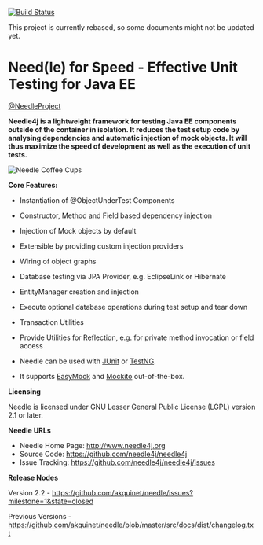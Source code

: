 [![Build Status](https://secure.travis-ci.org/needle4j/needle4j.png)](https://travis-ci.org/needle4j/needle4j)

This project is currently rebased, so some documents might not be updated yet.


Need(le) for Speed - Effective Unit Testing for Java EE
================================
[@NeedleProject](https://twitter.com/NeedleProject)

**Needle4j is a lightweight framework for testing Java EE components outside of the
container in isolation. It reduces the test setup code by analysing dependencies and
automatic injection of mock objects. It will thus maximize the speed of development
as well as the execution of unit tests.**

![Needle Coffee Cups](http://needle.spree.de/public/images/needle-coffeecups-380px.jpg)


**Core Features:**

* Instantiation of @ObjectUnderTest Components
* Constructor, Method and Field based dependency injection
* Injection of Mock objects by default
* Extensible by providing custom injection providers
* Wiring of object graphs

* Database testing via JPA Provider, e.g. EclipseLink or Hibernate
* EntityManager creation and injection
* Execute optional database operations during test setup and tear down
* Transaction Utilities

* Provide Utilities for Reflection, e.g. for private method invocation or field access

* Needle can be used with [JUnit](http://www.junit.org/) or [TestNG](http://testng.org/).
* It supports [EasyMock](http://www.easymock.org/) and [Mockito](http://code.google.com/p/mockito/) out-of-the-box.



**Licensing**

Needle is licensed under GNU Lesser General Public License (LGPL) version 2.1 or later.


**Needle URLs**

* Needle Home Page:	http://www.needle4j.org
* Source Code:			https://github.com/needle4j/needle4j
* Issue Tracking:			https://github.com/needle4j/needle4j/issues

<script type="text/javascript" src="http://www.ohloh.net/p/714248/widgets/project_thin_badge.js"></script>

**Release Nodes**

Version 2.2 - https://github.com/akquinet/needle/issues?milestone=1&state=closed

Previous Versions - https://github.com/akquinet/needle/blob/master/src/docs/dist/changelog.txt

